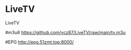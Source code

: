 # LiveTV
LiveTV


#m3u8
https://github.com/ycz87/LiveTV/raw/main/tv.m3u


#EPG
http://epg.51zmt.top:8000/
